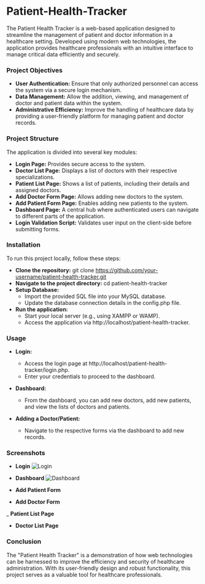 # Patient-Health-Tracker
The Patient Health Tracker is a web-based application designed to streamline the management of patient and doctor information in a healthcare setting. Developed using modern web technologies, the application provides healthcare professionals with an intuitive interface to manage critical data efficiently and securely.
### Project Objectives
- __User Authentication:__ Ensure that only authorized personnel can access the system via a secure login mechanism.
- __Data Management:__ Allow the addition, viewing, and management of doctor and patient data within the system.
- __Administrative Efficiency:__ Improve the handling of healthcare data by providing a user-friendly platform for managing patient and doctor records.

### Project Structure
The application is divided into several key modules:

- __Login Page:__ Provides secure access to the system.
- __Doctor List Page:__ Displays a list of doctors with their respective specializations.
- __Patient List Page:__ Shows a list of patients, including their details and assigned doctors.
- __Add Doctor Form Page:__ Allows adding new doctors to the system.
- __Add Patient Form Page:__ Enables adding new patients to the system.
- __Dashboard Page:__ A central hub where authenticated users can navigate to different parts of the application.
- __Login Validation Script:__ Validates user input on the client-side before submitting forms.

### Installation
To run this project locally, follow these steps:

- __Clone the repository:__
 git clone https://github.com/your-username/patient-health-tracker.git
- __Navigate to the project directory:__
cd patient-health-tracker
- __Setup Database:__
    - Import the provided SQL file into your MySQL database.
    - Update the database connection details in the config.php file.
- __Run the application:__
    - Start your local server (e.g., using XAMPP or WAMP).
    - Access the application via http://localhost/patient-health-tracker.

### Usage
- __Login:__
    - Access the login page at http://localhost/patient-health-tracker/login.php.
    - Enter your credentials to proceed to the dashboard.

- __Dashboard:__
    - From the dashboard, you can add new doctors, add new patients, and view the lists of doctors and patients.
- __Adding a Doctor/Patient:__
    - Navigate to the respective forms via the dashboard to add new records.

### Screenshots
- __Login__
 ![Login](https://github.com/user-attachments/assets/f6a5b800-0a9f-4ce8-918c-43f6935712b5)
- __Dashboard__
![Dashboard](https://github.com/user-attachments/assets/80f3c63a-c823-4026-a3d7-6d8934505749)
- __Add Patient Form__

- __Add Doctor Form__

_ __Patient List Page__

- __Doctor List Page__

### Conclusion

The "Patient Health Tracker" is a demonstration of how web technologies can be harnessed to improve the efficiency and security of healthcare administration. With its user-friendly design and robust functionality, this project serves as a valuable tool for healthcare professionals.
